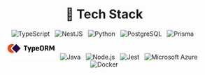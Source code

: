 
<!--
**simoesmiguel/simoesmiguel** is a ✨ _special_ ✨ repository because its `README.md` (this file) appears on your GitHub profile.

Here are some ideas to get you started:

- 🔭 I’m currently working on ...
- 🌱 I’m currently learning ...
- 👯 I’m looking to collaborate on ...
- 🤔 I’m looking for help with ...
- 💬 Ask me about ...
- 📫 How to reach me: ...
- 😄 Pronouns: ...
- ⚡ Fun fact: ...
-->


<h1 align="center">🚀 Tech Stack</h1>

<p align="center">
  <img src="https://cdn.jsdelivr.net/gh/devicons/devicon/icons/typescript/typescript-original.svg" height="50" alt="TypeScript" />
  &nbsp;
  <img src="https://nestjs.com/img/logo-small.svg" height="50" alt="NestJS" />
  &nbsp;
  <img src="https://cdn.jsdelivr.net/gh/devicons/devicon/icons/python/python-original.svg" height="50" alt="Python" />
  &nbsp;
  <img src="https://cdn.jsdelivr.net/gh/devicons/devicon/icons/postgresql/postgresql-original.svg" height="50" alt="PostgreSQL" />
  &nbsp;
  <img src="https://cdn.worldvectorlogo.com/logos/prisma-2.svg" height="50" alt="Prisma" />
  &nbsp;
  <img src="https://raw.githubusercontent.com/typeorm/typeorm/master/resources/logo_big.png" height="50" alt="TypeORM" />
  &nbsp;
  <img src="https://cdn.jsdelivr.net/gh/devicons/devicon/icons/java/java-original.svg" height="50" alt="Java" />
  &nbsp;
  <img src="https://cdn.jsdelivr.net/gh/devicons/devicon/icons/nodejs/nodejs-original.svg" height="50" alt="Node.js" />
  &nbsp;
  <img src="https://raw.githubusercontent.com/jest-community/jest-logos/main/jest/jest.png" height="50" alt="Jest" />
  &nbsp;
  <img src="https://cdn.jsdelivr.net/gh/devicons/devicon/icons/azure/azure-original.svg" height="50" alt="Microsoft Azure" />
  &nbsp;
  <img src="https://cdn.jsdelivr.net/gh/devicons/devicon/icons/docker/docker-original.svg" height="50" alt="Docker" />
</p>

